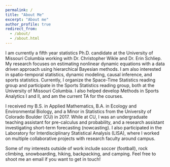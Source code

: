 ```yaml
---
permalink: /
title: "About Me"
excerpt: "About me"
author_profile: true
redirect_from:
  - /about/
  - /about.html
---
```


I am currently a fifth year statistics Ph.D. candidate at the University of
Missouri Columbia working with Dr. Christopher Wikle and Dr. Erin Schliep.
My research focuses on estimating nonlinear dynamic equations with a data driven
approach using hierarchical Bayesian methods.
I am also interested in spatio-temporal statistics, dynamic modeling, causal inference, and sports statistics.
Currently, I organize the Space-Time Statistics reading group and
participate in the Sports Statistics reading group, both at the University of
Missouri Columbia.
I also helped develop Methods in Sports Analytics I and II, and am the current TA for the courses.

I received my B.S. in Applied Mathematics, B.A. in Ecology and Environmental Biology,
and a Minor in Statistics from the University of Colorado Boulder (CU) in 2017.
While at CU, I was an undergraduate teaching assistant for pre-calculus and
probability, and a research assistant investigating short-term forecasting (nowcasting).
I also participated in the Laboratory for Interdisciplinary Statistical Analysis
(LISA), where I worked on multiple collaborative projects with research faculty
around campus.

Some of my interests outside of work include soccer (football), rock climbing,
snowboarding, hiking, backpacking, and camping.
Feel free to shoot me an email if you want to get in touch!
